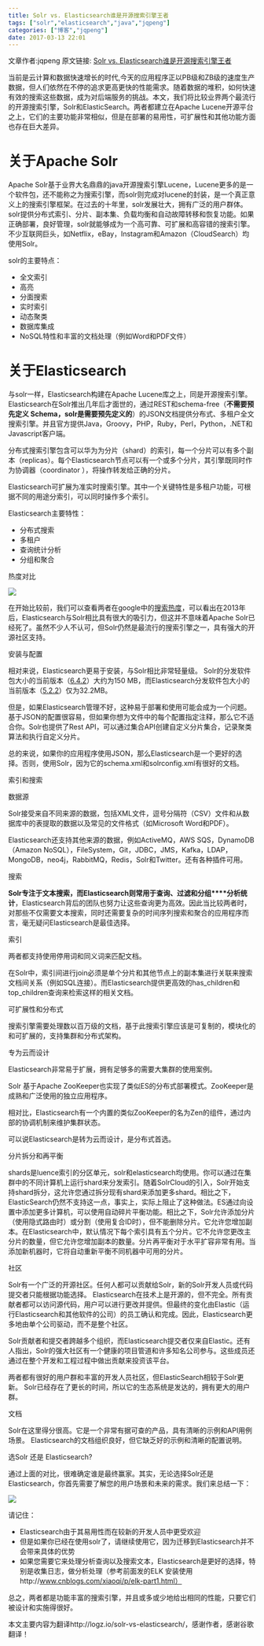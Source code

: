 ```yaml
---
title: Solr vs. Elasticsearch谁是开源搜索引擎王者
tags: ["solr","elasticsearch","java","jqpeng"]
categories: ["博客","jqpeng"]
date: 2017-03-13 22:01
---
```

文章作者:jqpeng
原文链接: [Solr vs. Elasticsearch谁是开源搜索引擎王者](https://www.cnblogs.com/xiaoqi/p/solr-vs-elasticsearch.html)

当前是云计算和数据快速增长的时代,今天的应用程序正以PB级和ZB级的速度生产数据，但人们依然在不停的追求更高更快的性能需求。随着数据的堆积，如何快速有效的搜索这些数据，成为对后端服务的挑战。本文，我们将比较业界两个最流行的开源搜索引擎，Solr和ElasticSearch。两者都建立在Apache Lucene开源平台之上，它们的主要功能非常相似，但是在部署的易用性，可扩展性和其他功能方面也存在巨大差异。

# 关于Apache Solr 

Apache Solr基于业界大名鼎鼎的java开源搜索引擎Lucene，Lucene更多的是一个软件包，还不能称之为搜索引擎，而solr则完成对lucene的封装，是一个真正意义上的搜索引擎框架。在过去的十年里，solr发展壮大，拥有广泛的用户群体。solr提供分布式索引、分片、副本集、负载均衡和自动故障转移和恢复功能。如果正确部署，良好管理，solr就能够成为一个高可靠、可扩展和高容错的搜索引擎。不少互联网巨头，如Netflix，eBay，Instagram和Amazon（CloudSearch）均使用Solr。

solr的主要特点：

- 全文索引
- 高亮
- 分面搜索
- 实时索引
- 动态聚类
- 数据库集成
- NoSQL特性和丰富的文档处理（例如Word和PDF文件）


# 关于Elasticsearch 

与solr一样，Elasticsearch构建在Apache Lucene库之上，同是开源搜索引擎。Elasticsearch在Solr推出几年后才面世的，通过REST和schema-free（**不需要预先定义 Schema，solr是需要预先定义的**）的JSON文档提供分布式、多租户全文搜索引擎。并且官方提供Java，Groovy，PHP，Ruby，Perl，Python，.NET和Javascript客户端。

分布式搜索引擎包含可以华为为分片（shard）的索引，每一个分片可以有多个副本（replicas）。每个Elasticsearch节点可以有一个或多个分片，其引擎既同时作为协调器（coordinator ），将操作转发给正确的分片。

Elasticsearch可扩展为准实时搜索引擎。其中一个关键特性是多租户功能，可根据不同的用途分索引，可以同时操作多个索引。

Elasticsearch主要特性：

- 分布式搜索
- 多租户
- 查询统计分析
- 分组和聚合


热度对比

![](https://images2015.cnblogs.com/38465/201703/38465-20170313220045088-284441280.png)

在开始比较前，我们可以查看两者在google中的[搜索热度](https://trends.google.com/trends/explore?date=all&amp;q=apache%20solr,elasticsearch)，可以看出在2013年后，Elasticsearch与Solr相比具有很大的吸引力，但这并不意味着Apache Solr已经死了。虽然不少人不认可，但Solr仍然是最流行的搜索引擎之一，具有强大的开源社区支持。

安装与配置

相对来说，Elasticsearch更易于安装，与Solr相比非常轻量级。 Solr的分发软件包大小的当前版本（[6.4.2](http://mirrors.hust.edu.cn/apache/lucene/solr/6.4.2/)）大约为150 MB，而Elasticsearch分发软件包大小的当前版本（[5.2.2](https://artifacts.elastic.co/downloads/elasticsearch/elasticsearch-5.2.2.tar.gz)）仅为32.2MB。

但是，如果Elasticsearch管理不好，这种易于部署和使用可能会成为一个问题。基于JSON的配置很容易，但如果你想为文件中的每个配置指定注释，那么它不适合你。Solr也提供了Rest API，可以通过集合API创建自定义分片集合，记录聚类算法和执行自定义分片。

总的来说，如果你的应用程序使用JSON，那么Elasticsearch是一个更好的选择。否则，使用Solr，因为它的schema.xml和solrconfig.xml有很好的文档。

索引和搜索

数据源

Solr接受来自不同来源的数据，包括XML文件，逗号分隔符（CSV）文件和从数据库中的表提取的数据以及常见的文件格式（如Microsoft Word和PDF）。

Elasticsearch还支持其他来源的数据，例如ActiveMQ，AWS SQS，DynamoDB（Amazon NoSQL），FileSystem，Git，JDBC，JMS，Kafka，LDAP，MongoDB，neo4j，RabbitMQ，Redis，Solr和Twitter。还有各种插件可用。

搜索

**Solr专注于文本搜索，而Elasticsearch则常用于查询、过滤和分组****分析统计**，Elasticsearch背后的团队也努力让这些查询更为高效。因此当比较两者时，对那些不仅需要文本搜索，同时还需要复杂的时间序列搜索和聚合的应用程序而言，毫无疑问Elasticsearch是最佳选择。

索引

两者都支持使用停用词和同义词来匹配文档。

在Solr中，索引间进行join必须是单个分片和其他节点上的副本集进行关联来搜索文档间关系（例如SQL连接）。而Elasticsearch提供更高效的has\_children和top\_children查询来检索这样的相关文档。

可扩展性和分布式

搜索引擎需要处理数以百万级的文档，基于此搜索引擎应该是可复制的，模块化的和可扩展的，支持集群和分布式架构。

专为云而设计

Elasticsearch非常易于扩展，拥有足够多的需要大集群的使用案例。

Solr 基于Apache ZooKeeper也实现了类似ES的分布式部署模式。ZooKeeper是成熟和广泛使用的独立应用程序。

相对比，Elasticsearch有一个内置的类似ZooKeeper的名为Zen的组件，通过内部的协调机制来维护集群状态。

可以说Elasticsearch是转为云而设计，是分布式首选。

分片拆分和再平衡

shards是luence索引的分区单元，solr和elasticsearch均使用。你可以通过在集群中的不同计算机上运行shard来分发索引。随着SolrCloud的引入，Solr开始支持shard拆分，这允许您通过拆分现有shard来添加更多shard。相比之下，ElasticSearch仍然不支持这一点，事实上，实际上阻止了这种做法。ES通过向设置中添加更多计算机，可以使用自动碎片平衡功能。相比之下，Solr允许添加分片（使用隐式路由时）或分割（使用复合ID时），但不能删除分片。它允许您增加副本。在Elasticsearch中，默认情况下每个索引具有五个分片。它不允许您更改主分片的数量，但它允许您增加副本的数量。分片再平衡对于水平扩容非常有用。当添加新机器时，它将自动重新平衡不同机器中可用的分片。

社区

Solr有一个广泛的开源社区。任何人都可以贡献给Solr，新的Solr开发人员或代码提交者只能根据功能选择。 Elasticsearch在技术上是开源的，但不完全。所有贡献者都可以访问源代码，用户可以进行更改并提供。但最终的变化由Elastic（运行Elasticsearch和其他软件的公司）的员工确认和完成。因此，Elasticsearch更多地由单个公司驱动，而不是整个社区。

Solr贡献者和提交者跨越多个组织，而Elasticsearch提交者仅来自Elastic。还有人指出，Solr的强大社区有一个健康的项目管道和许多知名公司参与。这些成员还通过在整个开发和工程过程中做出贡献来投资该平台。

两者都有很好的用户群和丰富的开发人员社区，但ElasticSearch相较于Solr更新。 Solr已经存在了更长的时间，所以它的生态系统是发达的，拥有更大的用户群。

文档

Solr在这里得分很高。它是一个非常有据可查的产品，具有清晰的示例和API用例场景。 Elasticsearch的文档组织良好，但它缺乏好的示例和清晰的配置说明。

选Solr 还是 Elasticsearch?

通过上面的对比，很难确定谁是最终赢家。其实，无论选择Solr还是Elasticsearch，你首先需要了解您的用户场景和未来的需求。我们来总结一下：

![](https://images2015.cnblogs.com/38465/201703/38465-20170313220046213-1161805781.png)

请记住：

- Elasticsearch由于其易用性而在较新的开发人员中更受欢迎
- 但是如果你已经在使用solr了，请继续使用它，因为迁移到Elasticsearch并不会带来具体的优势
- 如果您需要它来处理分析查询以及搜索文本，Elasticsearch是更好的选择，特别是收集日志，做分析处理（参考前面发的ELK 安装使用http://www.cnblogs.com/xiaoqi/p/elk-part1.html）


总之，两者都是功能丰富的搜索引擎，并且或多或少地给出相同的性能，只要它们被设计和实施得很好。

本文主要内容为翻译http://logz.io/solr-vs-elasticsearch/，感谢作者，感谢谷歌翻译！



